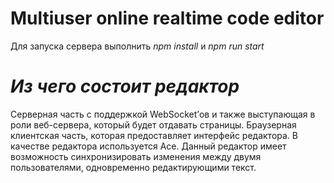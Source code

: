 # Multiuser online realtime code editor

Для запуска сервера выполнить *npm install* и *npm run start*

# *Из чего состоит редактор*

Серверная часть с поддержкой WebSocket’ов и также выступающая в роли веб-сервера, который будет отдавать страницы.
Браузерная клиентская часть, которая предоставляет интерфейс редактора. В качестве редактора используется Ace.
Данный редактор имеет возможность синхронизировать изменения между двумя пользователями, одновременно редактирующими текст.
